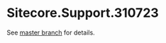 # Sitecore.Support.310723

See [master branch](https://github.com/sitecoresupport/Sitecore.Support.310723) for details.